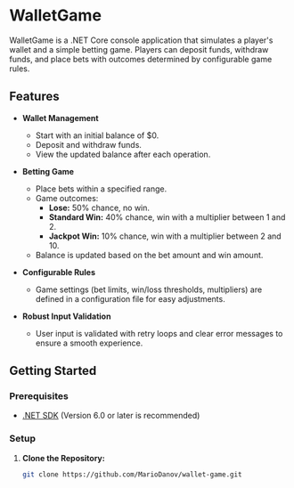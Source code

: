 # WalletGame

WalletGame is a .NET Core console application that simulates a player's wallet and a simple betting game. Players can deposit funds, withdraw funds, and place bets with outcomes determined by configurable game rules.

## Features

- **Wallet Management**
  - Start with an initial balance of $0.
  - Deposit and withdraw funds.
  - View the updated balance after each operation.

- **Betting Game**
  - Place bets within a specified range.
  - Game outcomes:
    - **Lose:** 50% chance, no win.
    - **Standard Win:** 40% chance, win with a multiplier between 1 and 2.
    - **Jackpot Win:** 10% chance, win with a multiplier between 2 and 10.
  - Balance is updated based on the bet amount and win amount.

- **Configurable Rules**
  - Game settings (bet limits, win/loss thresholds, multipliers) are defined in a configuration file for easy adjustments.

- **Robust Input Validation**
  - User input is validated with retry loops and clear error messages to ensure a smooth experience.

## Getting Started

### Prerequisites

- [.NET SDK](https://dotnet.microsoft.com/download) (Version 6.0 or later is recommended)

### Setup

1. **Clone the Repository:**
   ```bash
   git clone https://github.com/MarioDanov/wallet-game.git


